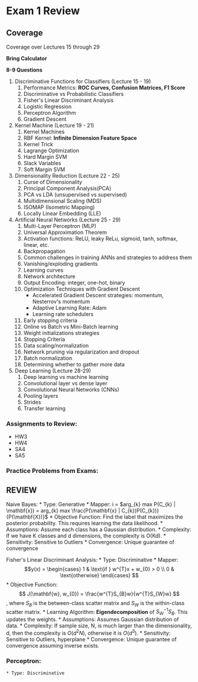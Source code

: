 # Exam 1 Review

## Coverage
Coverage over Lectures 15 through 29

**Bring Calculator**

**8-9 Questions**

1. Discriminative Functions for Classifiers (Lecture 15 - 19)
    1. Performance Metrics: **ROC Curves, Confusion Matrices, F1 Score**
    2. Discriminative vs Probabilistic Classifiers
    3. Fisher's Linear Discriminant Analysis
    4. Logistic Regression
    5. Perceptron Algorithm
    6. Gradient Descent
2. Kernel Machine (Lecture 19 - 21)
    1. Kernel Machines
    2. RBF Kernel: **Infinite Dimension Feature Space**
    3. Kernel Trick
    4. Lagrange Optimization
    5. Hard Margin SVM
    6. Slack Variables
    7. Soft Margin SVM
3. Dimensionality Reduction (Lecture 22 - 25)
    1. Curse of Dimensionality
    2. Principal Component Analysis(PCA)
    3. PCA vs LDA (unsupervised vs supervised)
    4. Multidimensional Scaling (MDS)
    5. ISOMAP (Isometric Mapping)
    6. Locally Linear Embedding (LLE)
4. Artificial Neural Networks (Lecture 25 - 29)
    1. Multi-Layer Perceptron (MLP)
    2. Universal Approximation Theorem
    3. Activation functions: ReLU, leaky ReLu, sigmoid, tanh, softmax, linear, etc.
    4. Backpropagation
    5. Common challenges in training ANNs and strategies to address them
    6. Vanishing/exploding gradients
    7. Learning curves
    8. Network architecture
    9. Output Encoding: integer, one-hot, binary
    10. Optimization Techniques with Gradient Descent
        * Accelerated Gradient Descent strategies: momentum, Nesterrov's momentum
        * Adaptive Learning Rate: Adam
        * Learning rate schedulers
    11. Early stopping criteria
    12. Online vs Batch vs Mini-Batch learning
    13. Weight initializations strategies
    14. Stopping Criteria
    15. Data scaling/normalization
    16. Network pruning via regularization and dropout
    17. Batch normalization
    18. Determining whether to gather more data
5. Deep Learning (Lecture 28-29)
    1. Deep learning vs machine learning
    2. Convolutional layer vs dense layer
    3. Convolutional Neural Networks (CNNs)
    4. Pooling layers
    5. Strides
    6. Transfer learning

### Assignments to Review:
- HW3
- HW4
- SA4
- SA5

### Practice Problems from Exams:

## REVIEW

Naive Bayes:
    * Type: Generative
    * Mapper: i = $arg_{k} max P(C_{k} | \mathbf{x}) = arg_{k} max \frac{P(\mathbf{x} | C_{k})P(C_{k})}{P(\mathbf{X})}$
    * Objective Function: Find the label that maximizes the posterior probability. This requires learning the data likelihood.
    * Assumptions: Assume each class has a Gaussian distribution.
    * Complexity: If we have K classes and d dimensions, the complexity is O(Kd).
    * Sensitivity: Sensitive to Outliers
    * Convergence: Unique guarantee of convergence

Fisher's Linear Discriminant Analysis:
    * Type: Discriminative
    * Mapper: $$y(x) = \begin{cases} 1 & \text{if } w^{T}x + w_{0} > 0 \\ 0 & \text{otherwise} \end{cases} $$
    * Objective Function: $$ J(\mathbf{w}, w_{0}) = \frac{w^{T}S_{B}w}{w^{T}S_{W}w} $$, where $S_{B}$ is the between-class scatter matrix and $S_{W}$ is the within-class scatter matrix.
    * Learning Algorithm: **Eigendecomposition** of $S_{W}^{-1}S_{B}$. This updates the weights.
    * Assumptions: Assumes Gaussian distribution of data.
    * Complexity: If sample size, N, is much larger than the dimensionality, d, then the complexity is $O(d^2 N)$, otherwise it is $O(d^3)$.
    * Sensitivity: Sensitive to Outliers, hyperplane
    * Convergence: Unique guarantee of convergence assuming inverse exists.
### Perceptron:
    * Type: Discriminative
